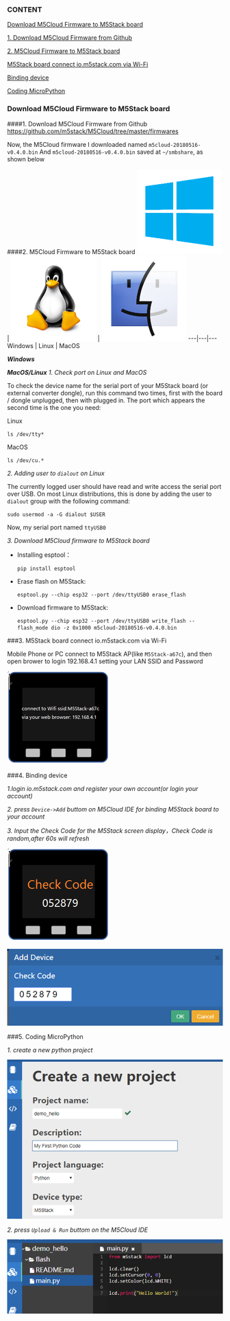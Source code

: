 
### CONTENT

[Download M5Cloud Firmware to M5Stack board](#download-m5cloud-firmware-to-m5stack-board)

[1. Download M5Cloud Firmware from Github](#1-download-m5cloud-firmware-from-github)
   
[2. M5Cloud Firmware to M5Stack board](#2-m5cloud-firmware-to-m5stack-board)

[M5Stack board connect io.m5stack.com via Wi-Fi](#m5stack-board-connect-iom5stackcom-via-wi-fi)

[Binding device](#binding-device)

[Coding MicroPython](#coding-micropython)


### Download M5Cloud Firmware to M5Stack board
####1. Download M5Cloud Firmware from Github
https://github.com/m5stack/M5Cloud/tree/master/firmwares

Now, the M5Cloud firmware I downloaded named `m5cloud-20180516-v0.4.0.bin`
And `m5cloud-20180516-v0.4.0.bin` saved at `~/smbshare`, as shown below

####2. M5Cloud Firmware to M5Stack board
![image](platform_picture/windows-logo1.png) | ![image](platform_picture/linux-logo1.png) | ![image](platform_picture/macos-logo1.png) 
---|---|---
Windows | Linux | MacOS 

***Windows***



***MacOS/Linux***
*1. Check port on Linux and MacOS*

  To check the device name for the serial port of your M5Stack board (or external converter dongle), run this command two times, first with the board / dongle unplugged, then with plugged in. The port which appears the second time is the one you need:

  Linux

  ```
  ls /dev/tty*
  ```
  
  MacOS

  ```
  ls /dev/cu.*
  ```


*2. Adding user to `dialout` on Linux*

The currently logged user should have read and write access the serial port over USB. On most Linux distributions, this is done by adding the user to `dialout` group with the following command:

  ```
  sudo usermod -a -G dialout $USER
  ```
Now, my serial port named `ttyUSB0`

*3. Download M5Cloud firmware to M5Stack board*

  - Installing esptool：
    ```
    pip install esptool
    ```

  - Erase flash on M5Stack:
    ```
    esptool.py --chip esp32 --port /dev/ttyUSB0 erase_flash
    ```

  - Download firmware to M5Stack: 
    ```
    esptool.py --chip esp32 --port /dev/ttyUSB0 write_flash --flash_mode dio -z 0x1000 m5cloud-20180516-v0.4.0.bin
    ```
    
###3. M5Stack board connect io.m5stack.com via Wi-Fi


Mobile Phone or PC connect to M5Stack AP(like `M5Stack-a67c`), and then open brower to login 192.168.4.1 setting your LAN SSID and Password

![image](M5Stack_MicroPython_UserGuidePictures/m5stack_connet_wifi.png)

###4. Binding device

*1.login io.m5stack.com and register your own account(or login your account)*

*2. press `Device->Add` buttom on M5Cloud IDE for binding M5Stack board to your account*

*3. Input the Check Code for the M5Stack screen display，Check Code is random,after 60s will refresh*

![image](M5Stack_MicroPython_UserGuidePictures/check_code_on_m5stack.png)

![image](M5Stack_MicroPython_UserGuidePictures/WebIDE_check_code.png)

###5. Coding MicroPython

*1. create a new python project*

![image](M5Stack_MicroPython_UserGuidePictures/create_a_new_project.png)

*2. press `Upload & Run` buttom on the M5Cloud IDE*

![image](M5Stack_MicroPython_UserGuidePictures/hello_world_prj.png)
